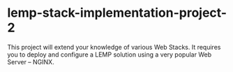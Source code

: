 # lemp-stack-implementation-project-2
This project will extend your knowledge of various Web Stacks. It requires you to deploy and configure a LEMP solution using a very popular Web Server – NGINX.
